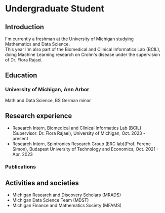 # Undergraduate Student

## Introduction
I'm currently a freshman at the University of Michigan studying Mathematics and Data Science. \
This year I'm also part of the Biomedical and Clinical Informatics Lab (BCIL), doing Machine Learning research on Crohn's disease under the supervision of Dr. Flora Rajaei.

## Education
### University of Michigan, Ann Arbor
Math and Data Science, BS
German minor

## Research experience
* Research Intern, Biomedical and Clinical Informatics Lab (BCIL)(Supervisor: Dr. Flora Rajaei), University of Michigan, Oct. 2023 - present
* Research Intern, Spintronics Research Group (ERC lab)(Prof. Ferenc Simon), Budapest University of Technology and Economics, Oct. 2021 - Apr. 2023  

### Publications

## Activities and societies
* Michigan Research and Discovery Scholars (MRADS)
* Michigan Data Science Team (MDST)
* Michigan Finance and Mathematics Society (MFAMS)
